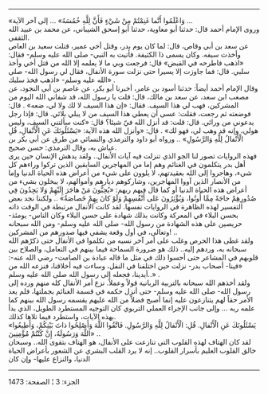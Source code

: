 ------------------------------------------------------------------------

«وَاعْلَمُوا أَنَّما غَنِمْتُمْ مِنْ شَيْءٍ فَأَنَّ لِلَّهِ خُمُسَهُ» ... إلى آخر الآية ...  
وروى الإمام أحمد قال: حدثنا أبو معاوية، حدثنا أبو إسحق الشيباني، عن محمد
بن عبيد الله الثقفي.  
عن سعد بن أبي وقاص، قال: لما كان يوم بدر، وقتل أخي عمير، قتلت سعيد بن
العاص وأخذت سيفه. وكان يسمى ذا الكثيفة. فأتيت به النبي- صلى الله عليه
وسلم- فقال: «اذهب فاطرحه في القبض» قال: فرجعت وبي ما لا يعلمه إلا الله
من قتل أخي وأخذ سلبي. قال: فما جاوزت إلا يسيرا حتى نزلت سورة الأنفال،
فقال لي رسول الله- صلى الله عليه وسلم- «اذهب فخذ سلبك» .  
وقال الإمام أحمد أيضاً: حدثنا أسود بن عامر، أخبرنا أبو بكر، عن عاصم بن
أبي النجود، عن مصعب ابن سعد، عن سعد بن مالك، قال: قلت يا رسول الله، قد
شفاني الله اليوم من المشركين، فهب لي هذا السيف. فقال: «إن هذا السيف لا
لك ولا لي، ضعه» . قال: فوضعته ثم رجعت، فقلت: عسى أن يعطي هذا السيف من لا
يبلي بلائي. قال: فإذا رجل يدعوني من ورائي. قال: قلت: قد أنزل الله فيّ
شيئا؟ قال: «كنت سألتني السيف، وليس هولي، وإنه قد وهب لي، فهو لك» . قال:
«وأنزل الله هذه الآية: «يَسْئَلُونَكَ عَنِ الْأَنْفالِ، قُلِ الْأَنْفالُ لِلَّهِ وَالرَّسُولِ» ..
ورواه أبو داود والترمذي والنسائي من طرق عن أبي بكر بن عياش به، وقال
الترمذي: حسن صحيح.  
فهذه الروايات تصور لنا الجو الذي تنزلت فيه آيات الأنفال.. ولقد يدهش
الإنسان حين يرى أهل بدر يتكلمون في الغنائم وهم إما من المهاجرين السابقين
الذين تركوا وراءهم كل شيء، وهاجروا إلى الله بعقيدتهم، لا يلوون على شيء
من أعراض هذه الحياة الدنيا وإما من الأنصار الذين آووا المهاجرين،
وشاركوهم ديارهم وأموالهم، لا يبخلون بشيء من أعراض هذه الحياة الدنيا أو
كما قال فيهم ربهم: «يُحِبُّونَ مَنْ هاجَرَ إِلَيْهِمْ وَلا يَجِدُونَ فِي صُدُورِهِمْ حاجَةً مِمَّا
أُوتُوا، وَيُؤْثِرُونَ عَلى أَنْفُسِهِمْ وَلَوْ كانَ بِهِمْ خَصاصَةٌ» .. ولكننا نجد بعض التفسير
لهذه الظاهرة في الروايات نفسها. لقد كانت الأنفال مرتبطة في الوقت ذاته
بحسن البلاء في المعركة وكانت بذلك شهادة على حسن البلاء وكان الناس-
يومئذ- حريصين على هذه الشهادة من رسول الله- صلى الله عليه وسلم- ومن الله
سبحانه وتعالى، في أول وقعة يشفي فيها صدورهم من المشركين! ..  
ولقد غطى هذا الحرص وغلب على أمر آخر نسيه من تكلموا في الأنفال حتى ذكرّهم
الله سبحانه به، وردهم إليه.. ذلك هو ضرورة السماحة فيما بينهم في التعامل،
والصلاح بين قلوبهم في المشاعر حتى أحسوا ذلك في مثل ما قاله عبادة بن
الصامت- رضي الله عنه-: «فينا- أصحاب بدر- نزلت حين اختلفنا في النفل،
وساءت فيه أخلاقنا، فنزعه الله من أيدينا، فجعله إلى رسول الله صلى الله
عليه وسلم..» .  
ولقد أخذهم الله سبحانه بالتربية الربانية قولاً وعملاً. نزع أمر الأنفال كله
منهم ورده إلى رسول الله- صلى الله عليه وسلم- حتى أنزل حكمه في قسمة
الغنائم بجملتها، فلم يعد الأمر حقاً لهم يتنازعون عليه إنما أصبح فضلاً من
الله عليهم يقسمه رسول الله بينهم كما علمه ربه ... وإلى جانب الإجراء
العملي التربوي كان التوجيه المستطرد الطويل، الذي بدأ بهذه الآيات،
واستطرد فيما تلاها كذلك.  
«يَسْئَلُونَكَ عَنِ الْأَنْفالِ. قُلِ: الْأَنْفالُ لِلَّهِ وَالرَّسُولِ. فَاتَّقُوا اللَّهَ وَأَصْلِحُوا ذاتَ
بَيْنِكُمْ، وَأَطِيعُوا اللَّهَ وَرَسُولَهُ، إِنْ كُنْتُمْ مُؤْمِنِينَ» ..  
لقد كان الهتاف لهذه القلوب التي تنازعت على الأنفال، هو الهتاف بتقوى
الله.. وسبحان خالق القلوب العليم بأسرار القلوب.. إنه لا يرد القلب البشري
عن الشعور بأعراض الحياة الدنيا، والنزاع عليها- وإن كان

------------------------------------------------------------------------

الجزء: 3 ¦ الصفحة: 1473
